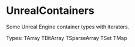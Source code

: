 # UnrealContainers
Some Unreal Engine container types with iterators.

Types:
  TArray
  TBitArray
  TSparseArray
  TSet
  TMap
